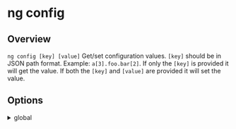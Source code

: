 <!-- Links in /docs/documentation should NOT have `.md` at the end, because they end up in our wiki at release. -->

# ng config

## Overview
`ng config [key] [value]` Get/set configuration values.
`[key]` should be in JSON path format. Example: `a[3].foo.bar[2]`.
If only the `[key]` is provided it will get the value.
If both the `[key]` and `[value]` are provided it will set the value.

## Options
<details>
  <summary>global</summary>
  <p>
    <code>--global</code> (alias: <code>-g</code>)
  </p>
  <p>
    Get/set the value in the global configuration (in your home directory).
  </p>
</details>
